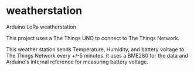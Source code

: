 # weatherstation
Arduino LoRa weatherstation

This project uses a The Things UNO to connect to The Things Network.

This weather station sends Temperature, Humidity, and battery voltage to The Things Network every +/-5 minutes.
it uses a BME280 for the data and Arduino's internal reference for measuring battery voltage.
